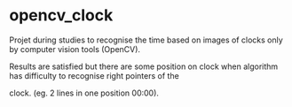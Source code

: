 # opencv_clock


Projet during studies to recognise the time based on images of clocks only by computer vision tools (OpenCV).

Results are satisfied but there are some position on clock when algorithm has difficulty to recognise right pointers of the 

clock. (eg. 2 lines in one position 00:00).
